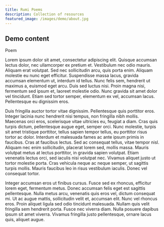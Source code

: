 ```yaml
---
title: Rumi Poems
description: Collection of resources
featured_image: /images/demo/about.jpg
---
```


## Demo content

Poem

 Lorem ipsum dolor sit amet, consectetur adipiscing elit. Quisque accumsan lectus dolor, nec ullamcorper ex pretium et. Vestibulum nec odio mauris. Aliquam erat volutpat. Sed nec sollicitudin arcu, quis porta enim. Aliquam molestie eu nunc eget efficitur. Suspendisse massa lacus, gravida accumsan elementum ut, interdum id tellus. Nunc felis sem, hendrerit ut maximus a, euismod eget arcu. Duis sed luctus nisi. Proin magna nisi, fermentum sed ipsum et, laoreet molestie odio. Nunc gravida sit amet dolor vel tincidunt. Etiam sed tortor semper, elementum ex vel, accumsan lacus. Pellentesque eu dignissim eros.

Duis fringilla auctor tortor vitae dignissim. Pellentesque quis porttitor eros. Integer lacinia nunc hendrerit nisi tempus, non fringilla nibh mollis. Maecenas orci eros, scelerisque vitae ultricies eu, feugiat a diam. Cras quis turpis dictum, pellentesque augue eget, semper orci. Nunc molestie, turpis sit amet tristique porttitor, tellus sapien tempor tellus, eu porttitor risus tortor ac dolor. Interdum et malesuada fames ac ante ipsum primis in faucibus. Cras at faucibus lectus. Sed ac consequat tellus, vitae tempor nisl. Aliquam nec enim sollicitudin, placerat lorem sed, mollis massa. Mauris volutpat metus at lectus porttitor, in gravida sapien volutpat. Etiam venenatis lectus orci, sed iaculis nisi volutpat nec. Vivamus aliquet justo ut tortor molestie porta. Cras vehicula neque ac neque semper, ut sagittis turpis mollis. Mauris faucibus leo in risus vestibulum iaculis. Donec vel consequat tortor.

Integer accumsan eros ut finibus cursus. Fusce sed ex rhoncus, efficitur lorem eget, fermentum metus. Donec accumsan felis eget est sagittis pellentesque. Nulla metus arcu, venenatis quis eros vel, dictum consequat mi. Ut ac augue mattis, sollicitudin velit et, accumsan elit. Nunc vel rhoncus eros. Proin aliquet ligula sed odio tincidunt malesuada. Nullam quis velit fringilla sem hendrerit porta. Fusce nec viverra diam. Nulla posuere dapibus ipsum sit amet viverra. Vivamus fringilla justo pellentesque, ornare lacus quis, aliquet augue. 
